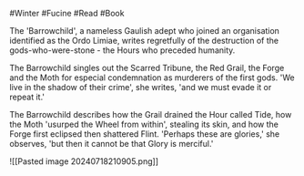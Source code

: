 #Winter #Fucine #Read #Book 

The 'Barrowchild', a nameless Gaulish adept who joined an organisation identified as the Ordo Limiae, writes regretfully of the destruction of the gods-who-were-stone - the Hours who preceded humanity.

The Barrowchild singles out the Scarred Tribune, the Red Grail, the Forge and the Moth for especial condemnation as murderers of the first gods. 'We live in the shadow of their crime', she writes, 'and we must evade it or repeat it.'

The Barrowchild describes how the Grail drained the Hour called Tide, how the Moth 'usurped the Wheel from within', stealing its skin, and how the Forge first eclipsed then shattered Flint. 'Perhaps these are glories,' she observes, 'but then it cannot be that Glory is merciful.'

![[Pasted image 20240718210905.png]]